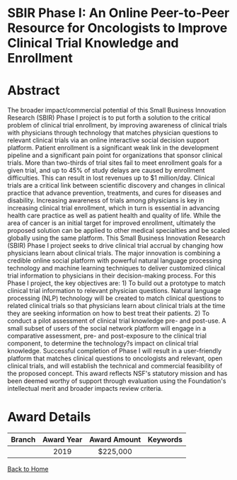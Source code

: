 
SBIR Phase I: An Online Peer-to-Peer Resource for Oncologists to Improve Clinical Trial Knowledge and Enrollment
================================================================================================================

# Abstract


The broader impact/commercial potential of this Small Business Innovation Research (SBIR) Phase I project is to put forth a solution to the critical problem of clinical trial enrollment, by improving awareness of clinical trials with physicians through technology that matches physician questions to relevant clinical trials via an online interactive social decision support platform. Patient enrollment is a significant weak link in the development pipeline and a significant pain point for organizations that sponsor clinical trials. More than two-thirds of trial sites fail to meet enrollment goals for a given trial, and up to 45% of study delays are caused by enrollment difficulties. This can result in lost revenues up to $1 million/day. Clinical trials are a critical link between scientific discovery and changes in clinical practice that advance prevention, treatments, and cures for diseases and disability. Increasing awareness of trials among physicians is key in increasing clinical trial enrollment, which in turn is essential in advancing health care practice as well as patient health and quality of life. While the area of cancer is an initial target for improved enrollment, ultimately the proposed solution can be applied to other medical specialties and be scaled globally using the same platform. This Small Business Innovation Research (SBIR) Phase I project seeks to drive clinical trial accrual by changing how physicians learn about clinical trials. The major innovation is combining a credible online social platform with powerful natural language processing technology and machine learning techniques to deliver customized clinical trial information to physicians in their decision-making process. For this Phase I project, the key objectives are: 1) To build out a prototype to match clinical trial information to relevant physician questions. Natural language processing (NLP) technology will be created to match clinical questions to related clinical trials so that physicians learn about clinical trials at the time they are seeking information on how to best treat their patients. 2) To conduct a pilot assessment of clinical trial knowledge pre- and post-use. A small subset of users of the social network platform will engage in a comparative assessment, pre- and post-exposure to the clinical trial component, to determine the technology?s impact on clinical trial knowledge. Successful completion of Phase I will result in a user-friendly platform that matches clinical questions to oncologists and relevant, open clinical trials, and will establish the technical and commercial feasibility of the proposed concept. This award reflects NSF's statutory mission and has been deemed worthy of support through evaluation using the Foundation's intellectual merit and broader impacts review criteria.  

# Award Details

|Branch|Award Year|Award Amount|Keywords|
| :---: | :---: | :---: | :---: |
||2019|$225,000||
  
  


[Back to Home](https://github.com/chrischow/dod_sbir_awards/Reports/JT/#440)